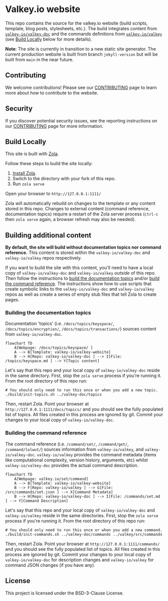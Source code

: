 # Valkey.io website

This repo contains the source for the valkey.io website (build scripts, template, blog posts, stylesheets, etc.).
The build integrates content from [`valkey-io/valkey-doc`](https://github.com/valkey-io/valkey-doc) and the commands definitions from [`valkey-io/valkey`](https://github.com/valkey-io/valkey-doc) (see [Build Locally](#build-locally) below for more details).

**Note**: The site is currently in transition to a new static site generator. The current production website is built from branch `jekyll-version` but will be built from `main` in the near future.

## Contributing

We welcome contributions! Please see our [CONTRIBUTING](CONTRIBUTING.md) page to learn more about how to contribute to the website.

## Security

If you discover potential security issues, see the reporting instructions on our [CONTRIBUTING](CONTRIBUTING.md#security-issue-notifications) page for more information.

## Build Locally

This site is built with [Zola](https://www.getzola.org/).

Follow these steps to build the site locally:

1. [Install Zola](https://www.getzola.org/documentation/getting-started/installation/).
2. Switch to the directory with your fork of this repo.
3. Run `zola serve`

Open your browser to `http://127.0.0.1:1111/`

Zola will automatically rebuild on changes to the template or any content stored in this repo.
Changes to external content (command reference, documentation topics) require a restart of the Zola server process (`ctrl-c` then `zola serve` again, a browser refresh may also be needed).

## Building additional content

**By default, the site will build without documentation topics nor command reference.**
This content is stored within the `valkey-io/valkey-doc` and `valkey-io/valkey` repos respectively.

If you want to build the site with this content, you'll need to have a local copy of `valkey-io/valkey-doc` and `valkey-io/valkey` _outside_ of this repo.
Then follow the instructions to [build the documentation topics](#building-the-documentation-topics) and/or [build the command reference](#building-the-command-reference).
The instructions show how to use scripts that create symbolic links to the `valkey-io/valkey-doc` and `valkey-io/valkey` repos as well as create a series of empty stub files that tell Zola to create pages.

### Building the documentation topics

Documentation 'topics' (i.e. `/docs/topics/keyspace/`, `/docs/topics/encryption/`, `/docs/topics/transactions/`) sources content from `valkey-io/valkey-doc`.

```mermaid
flowchart TD
    A[Webpage: /docs/topics/keyspace/ ]
    A --> B[Template: valkey-io/valkey-website]
    B --> H[Repo: valkey-io/valkey-doc ] --> I[File: /topics/keyspace.md ] --> Y[Topic content]
```

Let's say that this repo and your local copy of `valkey-io/valkey-doc` reside in the same directory.
First, stop the `zola serve` process if you're running it.
From the root directory of this repo run:

```shell
# You should only need to run this once or when you add a new topic.
./build/init-topics.sh ../valkey-doc/topics 
```

Then, restart Zola.
Point your browser at `http://127.0.0.1:1111/docs/topics/` and you should see the fully populated list of topics.
All files created in this process are ignored by git.
Commit your changes to your local copy of `valkey-io/valkey-doc`.

### Building the command reference

The command reference (i.e. `/command/set/`, `/command/get/`, `/command/lolwut/`) sources information from `valkey-io/valkey`, and `valkey-io/valkey-doc`.
`valkey-io/valkey` provides the command metadata (items like computational complexity, version history, arguments, etc) whilst `valkey-io/valkey-doc` provides the actual command description.

```mermaid
flowchart TD
    A[Webpage: valkey.io/set/command]
    A --> B[Template: valkey-io/valkey-website]
    B --> F[Repo: valkey-io/valkey ] --> G[File: /src/commands/set.json ] --> X[Command Metadata]
    B --> H[Repo: valkey-io/valkey-doc ] --> I[File: /commands/set.md ] --> Y[Command Description]
```

Let's say that this repo and your local copy of `valkey-io/valkey-doc` and `valkey-io/valkey` reside in the same directories.
First, stop the `zola serve` process if you're running it.
From the root directory of this repo run:

```shell
# You should only need to run this once or when you add a new command.
./build/init-commands.sh ../valkey-doc/commands ../valkey/src/commands
```

Then, restart Zola.
Point your browser at `http://127.0.0.1:1111/commands/` and you should see the fully populated list of topics.
All files created in this process are ignored by git.
Commit your changes to your local copy of `valkey-io/valkey-doc` for description changes and `valkey-io/valkey` for command JSON changes (if you have any).

## License

This project is licensed under the BSD-3-Clause License.
